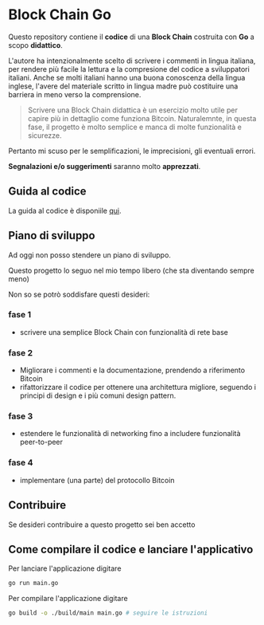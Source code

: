 # Block Chain Go

Questo repository contiene il **codice** di una **Block Chain** costruita con **Go** a scopo **didattico**.

L'autore ha intenzionalmente scelto di scrivere i commenti in lingua italiana,
per rendere più facile la lettura e la compresione del codice a sviluppatori italiani.
Anche se molti italiani hanno una buona conoscenza della lingua inglese,
l'avere del materiale scritto in lingua madre può costituire una barriera in meno verso la comprensione.

> Scrivere una Block Chain didattica è un esercizio molto utile per capire più in dettaglio come funziona Bitcoin.
> Naturalemnte, in questa fase, il progetto è molto semplice e manca di molte funzionalità e sicurezze.

Pertanto mi scuso per le semplificazioni, le imprecisioni, gli eventuali errori.

**Segnalazioni e/o suggerimenti** saranno molto **apprezzati**.

## Guida al codice

La guida al codice è disponiile [qui](./doc/guida-al-codice.md).

## Piano di sviluppo

Ad oggi non posso stendere un piano di sviluppo.

Questo progetto lo seguo nel mio tempo libero (che sta diventando sempre meno)

Non so se potrò soddisfare questi desideri:

### fase 1
- scrivere una semplice Block Chain con funzionalità di rete base

### fase 2
- Migliorare i commenti e la documentazione, prendendo a riferimento Bitcoin
- rifattorizzare il codice per ottenere una architettura migliore, seguendo i principi di design e i più comuni design pattern.

### fase 3
- estendere le funzionalità di networking fino a includere funzionalità peer-to-peer

### fase 4
- implementare (una parte) del protocollo Bitcoin

## Contribuire

Se desideri contribuire a questo progetto sei ben accetto


## Come compilare il codice e lanciare l'applicativo

Per lanciare l'applicazione digitare

```bash
go run main.go
```

Per compilare l'applicazione digitare

```bash
go build -o ./build/main main.go # seguire le istruzioni
```
